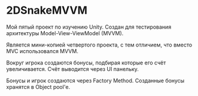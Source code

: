 # 2DSnakeMVVM
Мой пятый проект по изучению Unity. Создан для тестирования архитектуры Model-View-ViewModel (MVVM).

Является мини-копией четвертого проекта, с тем отличием, что вместо MVC использовался MVVM.

Вокруг игрока создаются бонусы, подбирая которые его счёт увеличивается. Счёт выводится через UI панельку.

Бонусы и игрок создаются через Factory Method. Созданные бонусы хранятся в Object pool'е.
